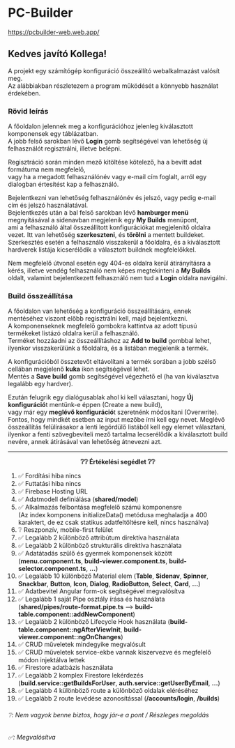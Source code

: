 # PC-Builder

https://pcbuilder-web.web.app/

## Kedves javító Kollega!

A projekt egy számítógép konfiguráció összeállító webalkalmazást valósít meg.  
Az alábbiakban részletezem a program működését a könnyebb használat érdekében.

### Rövid leírás

A főoldalon jelennek meg a konfigurációhoz jelenleg kiválasztott komponensek egy táblázatban.  
A jobb felső sarokban lévő **Login** gomb segítségével van lehetőség új felhasználót regisztrálni,  illetve belépni.  

Regisztráció során minden mező kitöltése kötelező, ha a bevitt adat formátuma nem megfelelő,  
vagy ha a megadott felhasználónév vagy e-mail cím foglalt, arról egy dialogban értesítést kap a felhasználó.  

Bejelentkezni van lehetőség felhasználónév és jelszó, vagy pedig e-mail cím és jelszó használatával.   
Bejelentkezés után a bal felső sarokban lévő **hamburger menü** megnyitásával a sidenavban megjelenik egy **My Builds** menüpont,  
ami a felhasználó által összeállított konfigurációkat megjelenítő oldalra vezet. Itt van lehetőség **szerkeszteni**, és **törölni** a mentett buildeket.  
Szerkesztés esetén a felhasználó visszakerül a főoldalra, és a kiválasztott hardverek listája kicserélődik a választott buildnek megfelelőkkel.  

Nem megfelelő útvonal esetén egy 404-es oldalra kerül átirányításra a kérés, illetve vendég felhasználó nem képes megtekinteni a **My Builds** oldalt,
valamint bejelentkezett felhasználó nem tud a **Login** oldalra navigálni.

### Build összeállítása

A főoldalon van lehetőség a konfiguráció összeállítására, ennek mentéséhez viszont előbb regisztrálni kell, majd bejelentkezni.  
A komponenseknek megfelelő gombokra kattintva az adott típusú termékeket listázó oldalra kerül a felhasználó.  
Terméket hozzáadni az összeállításhoz az **Add to build** gombbal lehet, ilyenkor visszakerülünk a főoldalra, és a listában megjelenik a termék.  

A konfigurációból összetevőt eltávolítani a termék sorában a jobb szélső cellában megjelenő **kuka** ikon segítségével lehet.  
Mentés a **Save build** gomb segítségével végezhető el (ha van kiválasztva legalább egy hardver).  

Ezután felugrik egy dialógusablak ahol ki kell választani, hogy **Új konfiguráció**t mentünk-e éppen (Create a new build),  
vagy már egy **meglévő konfiguráció**t szeretnénk módosítani (Overwrite). Fontos, hogy mindkét esetben az input mezőbe írni kell egy nevet.
Meglévő összeállítás felülírásakor a lenti legördülő listából kell egy elemet választani, ilyenkor a fenti szövegbeviteli mező tartalma lecserélődik a
kiválasztott build nevére, annek átírásával van lehetőség átnevezni azt.
  
---
  
 **<p align="center">❔❔ Értékelési segédlet ❔❔</p>**
 1. ✅ Fordítási hiba nincs
 2. ✅ Futtatási hiba nincs
 3. ✅ Firebase Hosting URL
 4. ✅ Adatmodell definiálása (**shared/model**)
 5. ✅ Alkalmazás felbontása megfelelő számú komponensre  
       (Az index komponens initializeData() metódusa meghaladja a 400 karaktert, de ez csak statikus adatfeltöltésre kell, nincs használva)
 6. ❔  Reszponzív, mobile-first felület
 7. ✅ Legalább 2 különböző attribútum direktíva használata
 8. ✅ Legalább 2 különböző strukturális direktíva használata
 9. ✅ Adatátadás szülő és gyermek komponensek között (**menu.component.ts**, **build-viewer.component.ts**, **build-selector.component.ts**, **...**)
 10. ✅ Legalább 10 különböző Material elem (**Table**, **Sidenav**, **Spinner**, **Snackbar**, **Button**, **Icon**, **Dialog**, **RadioButton**, **Select**, **Card**, **...**)
 11. ✅ Adatbevitel Angular form-ok segítségével megvalósítva
 12. ✅ Legalább 1 saját Pipe osztály írása és használata (**shared/pipes/route-format.pipe.ts** --> **build-table.component::addNewComponent**)
 13. ✅ Legalább 2 különböző Lifecycle Hook használata (**build-table.component::ngAfterViewInit**, **build-viewer.component::ngOnChanges**)
 14. ✅ CRUD műveletek mindegyike megvalósult
 15. ✅ CRUD műveletek service-ekbe vannak kiszervezve és megfelelő módon injektálva lettek
 16. ✅ Firestore adatbázis használata
 17. ✅ Legalább 2 komplex Firestore lekérdezés (**build.service::getBuildsForUser**, **auth.service::getUserByEmail**, **...**)
 18. ✅ Legalább 4 különböző route a különböző oldalak eléréséhez
 19. ✅ Legalább 2 route levédése azonosítással (**/accounts/login**, **/builds**)

###### ❔: Nem vagyok benne biztos, hogy jár-e a pont / Részleges megoldás

###### ✅: Megvalósítva
